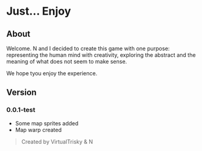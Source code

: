 # Just... Enjoy

## About
Welcome. N and I decided to create this game with one purpose: representing the human mind with creativity, exploring the abstract and the meaning of what does not seem to make sense.

We hope tyou enjoy the experience.


## Version
### 0.0.1-test
- Some map sprites added
- Map warp created

> Created by VirtualTrisky & N

